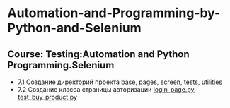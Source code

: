 # Automation-and-Programming-by-Python-and-Selenium
## Course: Testing:Automation and Python Programming.Selenium

- 7.1 Создание директорий проекта [base](), [pages](), [screen](), [tests](), [utilities]()
- 7.2 Создание класса страницы авторизации [login_page.py](), [test_buy_product.py]()

